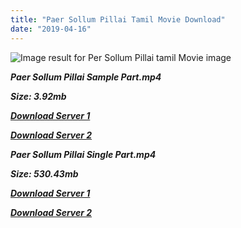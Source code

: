 ```yaml
---
title: "Paer Sollum Pillai Tamil Movie Download"
date: "2019-04-16"
---
```


![Image result for Per Sollum Pillai tamil Movie image](https://i.ytimg.com/vi/IMlLiaO2pis/movieposter.jpg)

**_Paer Sollum Pillai Sample Part.mp4_**

**_Size: 3.92mb_**

**_[Download Server 1](http://b4.wetransfer.vip/files/{169df08cb8e74ebadb8a44297cb1b6497cb77520eb9064bb3027e0e0c1bcc485}20Actor{169df08cb8e74ebadb8a44297cb1b6497cb77520eb9064bb3027e0e0c1bcc485}20Hits{169df08cb8e74ebadb8a44297cb1b6497cb77520eb9064bb3027e0e0c1bcc485}20Collection/Kamal{169df08cb8e74ebadb8a44297cb1b6497cb77520eb9064bb3027e0e0c1bcc485}20Haasan{169df08cb8e74ebadb8a44297cb1b6497cb77520eb9064bb3027e0e0c1bcc485}20Movies{169df08cb8e74ebadb8a44297cb1b6497cb77520eb9064bb3027e0e0c1bcc485}20Collection/Kamal{169df08cb8e74ebadb8a44297cb1b6497cb77520eb9064bb3027e0e0c1bcc485}20Haasan{169df08cb8e74ebadb8a44297cb1b6497cb77520eb9064bb3027e0e0c1bcc485}20Classic{169df08cb8e74ebadb8a44297cb1b6497cb77520eb9064bb3027e0e0c1bcc485}20Movies{169df08cb8e74ebadb8a44297cb1b6497cb77520eb9064bb3027e0e0c1bcc485}20Collections/Paer{169df08cb8e74ebadb8a44297cb1b6497cb77520eb9064bb3027e0e0c1bcc485}20Sollum{169df08cb8e74ebadb8a44297cb1b6497cb77520eb9064bb3027e0e0c1bcc485}20Pillai{169df08cb8e74ebadb8a44297cb1b6497cb77520eb9064bb3027e0e0c1bcc485}20(1987)/Paer{169df08cb8e74ebadb8a44297cb1b6497cb77520eb9064bb3027e0e0c1bcc485}20Sollum{169df08cb8e74ebadb8a44297cb1b6497cb77520eb9064bb3027e0e0c1bcc485}20Pillai{169df08cb8e74ebadb8a44297cb1b6497cb77520eb9064bb3027e0e0c1bcc485}20{169df08cb8e74ebadb8a44297cb1b6497cb77520eb9064bb3027e0e0c1bcc485}20Sample{169df08cb8e74ebadb8a44297cb1b6497cb77520eb9064bb3027e0e0c1bcc485}20HD.mp4)_**

**_[Download Server 2](http://b4.wetransfer.vip/files/{169df08cb8e74ebadb8a44297cb1b6497cb77520eb9064bb3027e0e0c1bcc485}20Actor{169df08cb8e74ebadb8a44297cb1b6497cb77520eb9064bb3027e0e0c1bcc485}20Hits{169df08cb8e74ebadb8a44297cb1b6497cb77520eb9064bb3027e0e0c1bcc485}20Collection/Kamal{169df08cb8e74ebadb8a44297cb1b6497cb77520eb9064bb3027e0e0c1bcc485}20Haasan{169df08cb8e74ebadb8a44297cb1b6497cb77520eb9064bb3027e0e0c1bcc485}20Movies{169df08cb8e74ebadb8a44297cb1b6497cb77520eb9064bb3027e0e0c1bcc485}20Collection/Kamal{169df08cb8e74ebadb8a44297cb1b6497cb77520eb9064bb3027e0e0c1bcc485}20Haasan{169df08cb8e74ebadb8a44297cb1b6497cb77520eb9064bb3027e0e0c1bcc485}20Classic{169df08cb8e74ebadb8a44297cb1b6497cb77520eb9064bb3027e0e0c1bcc485}20Movies{169df08cb8e74ebadb8a44297cb1b6497cb77520eb9064bb3027e0e0c1bcc485}20Collections/Paer{169df08cb8e74ebadb8a44297cb1b6497cb77520eb9064bb3027e0e0c1bcc485}20Sollum{169df08cb8e74ebadb8a44297cb1b6497cb77520eb9064bb3027e0e0c1bcc485}20Pillai{169df08cb8e74ebadb8a44297cb1b6497cb77520eb9064bb3027e0e0c1bcc485}20(1987)/Paer{169df08cb8e74ebadb8a44297cb1b6497cb77520eb9064bb3027e0e0c1bcc485}20Sollum{169df08cb8e74ebadb8a44297cb1b6497cb77520eb9064bb3027e0e0c1bcc485}20Pillai{169df08cb8e74ebadb8a44297cb1b6497cb77520eb9064bb3027e0e0c1bcc485}20{169df08cb8e74ebadb8a44297cb1b6497cb77520eb9064bb3027e0e0c1bcc485}20Sample{169df08cb8e74ebadb8a44297cb1b6497cb77520eb9064bb3027e0e0c1bcc485}20HD.mp4)_**

**_Paer Sollum Pillai Single Part.mp4_**

**_Size: 530.43mb_**

**_[Download Server 1](http://b4.wetransfer.vip/files/{169df08cb8e74ebadb8a44297cb1b6497cb77520eb9064bb3027e0e0c1bcc485}20Actor{169df08cb8e74ebadb8a44297cb1b6497cb77520eb9064bb3027e0e0c1bcc485}20Hits{169df08cb8e74ebadb8a44297cb1b6497cb77520eb9064bb3027e0e0c1bcc485}20Collection/Kamal{169df08cb8e74ebadb8a44297cb1b6497cb77520eb9064bb3027e0e0c1bcc485}20Haasan{169df08cb8e74ebadb8a44297cb1b6497cb77520eb9064bb3027e0e0c1bcc485}20Movies{169df08cb8e74ebadb8a44297cb1b6497cb77520eb9064bb3027e0e0c1bcc485}20Collection/Kamal{169df08cb8e74ebadb8a44297cb1b6497cb77520eb9064bb3027e0e0c1bcc485}20Haasan{169df08cb8e74ebadb8a44297cb1b6497cb77520eb9064bb3027e0e0c1bcc485}20Classic{169df08cb8e74ebadb8a44297cb1b6497cb77520eb9064bb3027e0e0c1bcc485}20Movies{169df08cb8e74ebadb8a44297cb1b6497cb77520eb9064bb3027e0e0c1bcc485}20Collections/Paer{169df08cb8e74ebadb8a44297cb1b6497cb77520eb9064bb3027e0e0c1bcc485}20Sollum{169df08cb8e74ebadb8a44297cb1b6497cb77520eb9064bb3027e0e0c1bcc485}20Pillai{169df08cb8e74ebadb8a44297cb1b6497cb77520eb9064bb3027e0e0c1bcc485}20(1987)/Paer{169df08cb8e74ebadb8a44297cb1b6497cb77520eb9064bb3027e0e0c1bcc485}20Sollum{169df08cb8e74ebadb8a44297cb1b6497cb77520eb9064bb3027e0e0c1bcc485}20Pillai{169df08cb8e74ebadb8a44297cb1b6497cb77520eb9064bb3027e0e0c1bcc485}20{169df08cb8e74ebadb8a44297cb1b6497cb77520eb9064bb3027e0e0c1bcc485}20Single{169df08cb8e74ebadb8a44297cb1b6497cb77520eb9064bb3027e0e0c1bcc485}20Part{169df08cb8e74ebadb8a44297cb1b6497cb77520eb9064bb3027e0e0c1bcc485}20HD.mp4)_**

**_[Download Server 2](http://b4.wetransfer.vip/files/{169df08cb8e74ebadb8a44297cb1b6497cb77520eb9064bb3027e0e0c1bcc485}20Actor{169df08cb8e74ebadb8a44297cb1b6497cb77520eb9064bb3027e0e0c1bcc485}20Hits{169df08cb8e74ebadb8a44297cb1b6497cb77520eb9064bb3027e0e0c1bcc485}20Collection/Kamal{169df08cb8e74ebadb8a44297cb1b6497cb77520eb9064bb3027e0e0c1bcc485}20Haasan{169df08cb8e74ebadb8a44297cb1b6497cb77520eb9064bb3027e0e0c1bcc485}20Movies{169df08cb8e74ebadb8a44297cb1b6497cb77520eb9064bb3027e0e0c1bcc485}20Collection/Kamal{169df08cb8e74ebadb8a44297cb1b6497cb77520eb9064bb3027e0e0c1bcc485}20Haasan{169df08cb8e74ebadb8a44297cb1b6497cb77520eb9064bb3027e0e0c1bcc485}20Classic{169df08cb8e74ebadb8a44297cb1b6497cb77520eb9064bb3027e0e0c1bcc485}20Movies{169df08cb8e74ebadb8a44297cb1b6497cb77520eb9064bb3027e0e0c1bcc485}20Collections/Paer{169df08cb8e74ebadb8a44297cb1b6497cb77520eb9064bb3027e0e0c1bcc485}20Sollum{169df08cb8e74ebadb8a44297cb1b6497cb77520eb9064bb3027e0e0c1bcc485}20Pillai{169df08cb8e74ebadb8a44297cb1b6497cb77520eb9064bb3027e0e0c1bcc485}20(1987)/Paer{169df08cb8e74ebadb8a44297cb1b6497cb77520eb9064bb3027e0e0c1bcc485}20Sollum{169df08cb8e74ebadb8a44297cb1b6497cb77520eb9064bb3027e0e0c1bcc485}20Pillai{169df08cb8e74ebadb8a44297cb1b6497cb77520eb9064bb3027e0e0c1bcc485}20{169df08cb8e74ebadb8a44297cb1b6497cb77520eb9064bb3027e0e0c1bcc485}20Single{169df08cb8e74ebadb8a44297cb1b6497cb77520eb9064bb3027e0e0c1bcc485}20Part{169df08cb8e74ebadb8a44297cb1b6497cb77520eb9064bb3027e0e0c1bcc485}20HD.mp4)_**
